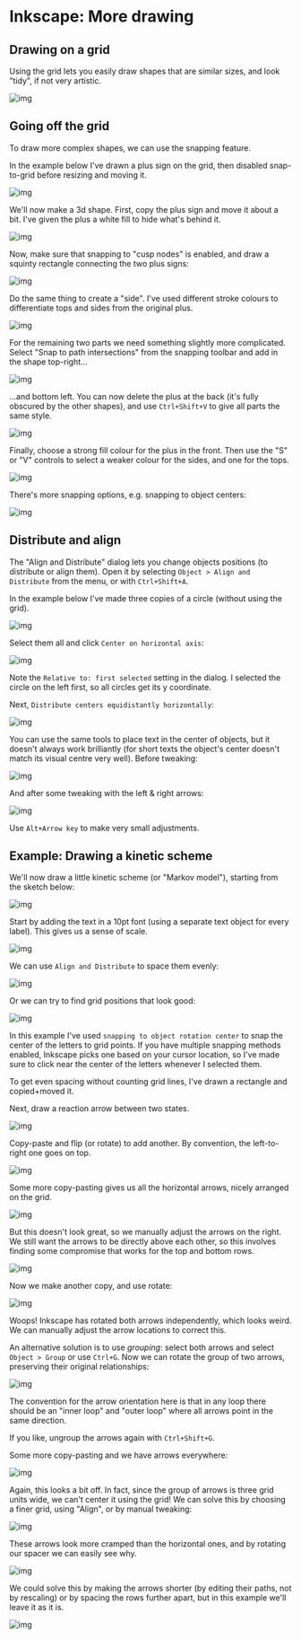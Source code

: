 # Inkscape: More drawing

## Drawing on a grid

Using the grid lets you easily draw shapes that are similar sizes, and look "tidy", if not very artistic.

![img](./figures-2/shapes.png)

## Going off the grid

To draw more complex shapes, we can use the snapping feature.

In the example below I've drawn a plus sign on the grid, then disabled snap-to-grid before resizing and moving it.

![img](./figures-2/shapes-3d-1.png)

We'll now make a 3d shape.
First, copy the plus sign and move it about a bit.
I've given the plus a white fill to hide what's behind it.

![img](./figures-2/shapes-3d-2.png)

Now, make sure that snapping to "cusp nodes" is enabled, and draw a squinty rectangle connecting the two plus signs:

![img](./figures-2/shapes-3d-3.png)

Do the same thing to create a "side".
I've used different stroke colours to differentiate tops and sides from the original plus.

![img](./figures-2/shapes-3d-4.png)

For the remaining two parts we need something slightly more complicated.
Select "Snap to path intersections" from the snapping toolbar and add in the shape top-right...

![img](./figures-2/shapes-3d-5.png)

...and bottom left.
You can now delete the plus at the back (it's fully obscured by the other shapes), and use `Ctrl+Shift+V` to give all parts the same style.

![img](./figures-2/shapes-3d-6.png)

Finally, choose a strong fill colour for the plus in the front.
Then use the "S" or "V" controls to select a weaker colour for the sides, and one for the tops.

![img](./figures-2/shapes-3d-7.png)

There's more snapping options, e.g. snapping to object centers:

![img](./figures-2/shapes-3d-8.png)

## Distribute and align

The "Align and Distribute" dialog lets you change objects positions (to distribute or align them).
Open it by selecting `Object > Align and Distribute` from the menu, or with `Ctrl+Shift+A`.

In the example below I've made three copies of a circle (without using the grid).

![img](./figures-2/distr-1.png)

Select them all and click `Center on horizontal axis`:

![img](./figures-2/distr-2.png)

Note the `Relative to: first selected` setting in the dialog.
I selected the circle on the left first, so all circles get its y coordinate.

Next, `Distribute centers equidistantly horizontally`:

![img](./figures-2/distr-3.png)

You can use the same tools to place text in the center of objects, but it doesn't always work brilliantly (for short texts the object's center doesn't match its visual centre very well).
Before tweaking:

![img](./figures-2/distr-4.png)

And after some tweaking with the left & right arrows:

![img](./figures-2/distr-5.png)

Use `Alt+Arrow key` to make very small adjustments.

## Example: Drawing a kinetic scheme

We'll now draw a little kinetic scheme (or "Markov model"), starting from the sketch below:

![img](./figures-2/markov-1.jpg)

Start by adding the text in a 10pt font (using a separate text object for every label).
This gives us a sense of scale.

![img](./figures-2/markov-2.png)

We can use `Align and Distribute` to space them evenly:

![img](./figures-2/markov-3.png)

Or we can try to find grid positions that look good:

![img](./figures-2/markov-4.png)

In this example I've used `snapping to object rotation center` to snap the center of the letters to grid points.
If you have multiple snapping methods enabled, Inkscape picks one based on your cursor location, so I've made sure to click near the center of the letters whenever I selected them.

To get even spacing without counting grid lines, I've drawn a rectangle and copied+moved it.

Next, draw a reaction arrow between two states.

![img](./figures-2/markov-5.png)

Copy-paste and flip (or rotate) to add another.
By convention, the left-to-right one goes on top.

![img](./figures-2/markov-6.png)

Some more copy-pasting gives us all the horizontal arrows, nicely arranged on the grid.

![img](./figures-2/markov-7.png)

But this doesn't look great, so we manually adjust the arrows on the right.
We still want the arrows to be directly above each other, so this involves finding some compromise that works for the top and bottom rows.

![img](./figures-2/markov-8.png)

Now we make another copy, and use rotate:

![img](./figures-2/markov-9.png)

Woops!
Inkscape has rotated both arrows independently, which looks weird.
We can manually adjust the arrow locations to correct this.

An alternative solution is to use *grouping*: select both arrows and select `Object > Group` or use `Ctrl+G`.
Now we can rotate the group of two arrows, preserving their original relationships:

![img](./figures-2/markov-10.png)

The convention for the arrow orientation here is that in any loop there should be an "inner loop" and "outer loop" where all arrows point in the same direction.

If you like, ungroup the arrows again with `Ctrl+Shift+G`.

Some more copy-pasting and we have arrows everywhere:

![img](./figures-2/markov-11.png)

Again, this looks a bit off.
In fact, since the group of arrows is three grid units wide, we can't center it using the grid!
We can solve this by choosing a finer grid, using "Align", or by manual tweaking:

![img](./figures-2/markov-12.png)

These arrows look more cramped than the horizontal ones, and by rotating our spacer we can easily see why.

![img](./figures-2/markov-13.png)

We could solve this by making the arrows shorter (by editing their paths, not by rescaling) or by spacing the rows further apart, but in this example we'll leave it as it is.

![img](./figures-2/markov-14.png)



